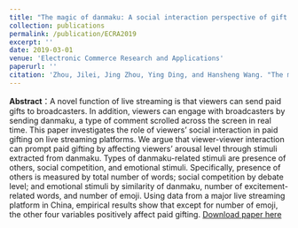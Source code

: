 ```yaml
---
title: "The magic of danmaku: A social interaction perspective of gift sending on live streaming platforms"
collection: publications
permalink: /publication/ECRA2019
excerpt: ''
date: 2019-03-01
venue: 'Electronic Commerce Research and Applications'
paperurl: ''
citation: 'Zhou, Jilei, Jing Zhou, Ying Ding, and Hansheng Wang. "The magic of danmaku: A social interaction perspective of gift sending on live streaming platforms." Electronic Commerce Research and Applications 34 (2019): 100815.'
---
```


**Abstract**：A novel function of live streaming is that viewers can send paid gifts to broadcasters. In addition, viewers can engage with broadcasters by sending danmaku, a type of comment scrolled across the screen in real time. This paper investigates the role of viewers’ social interaction in paid gifting on live streaming platforms. We argue that viewer-viewer interaction can prompt paid gifting by affecting viewers’ arousal level through stimuli extracted from danmaku. Types of danmaku-related stimuli are presence of others, social competition, and emotional stimuli. Specifically, presence of others is measured by total number of words; social competition by debate level; and emotional stimuli by similarity of danmaku, number of excitement-related words, and number of emoji. Using data from a major live streaming platform in China, empirical results show that except for number of emoji, the other four variables positively affect paid gifting.
[Download paper here](https://www.sciencedirect.com/science/article/abs/pii/S1567422318300802)

